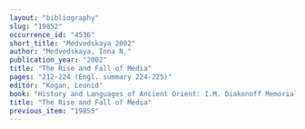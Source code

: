 ```yaml
---
layout: "bibliography"
slug: "19852"
occurrence_id: "4536"
short_title: "Medvedskaya 2002"
author: "Medvedskaya, Inna N."
publication_year: "2002"
title: "The Rise and Fall of Media"
pages: "212-224 (Engl. summary 224-225)"
editor: "Kogan, Leonid"
book: "History and Languages of Ancient Orient: I.M. Diakonoff Memorial Volume (St. Petersburg)"
title: "The Rise and Fall of Media"
previous_item: "19855"
---
```

